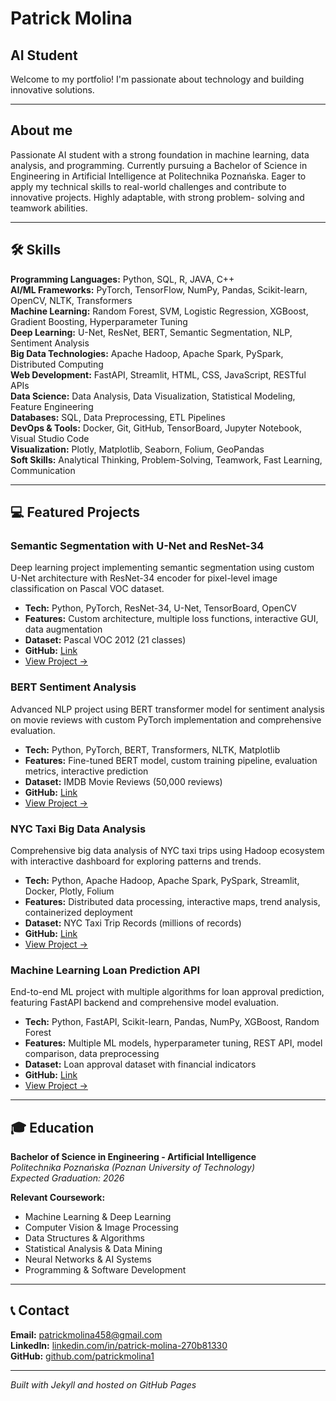 # Patrick Molina
## AI Student 

Welcome to my portfolio! I'm passionate about technology and building innovative solutions.

---

## About me

Passionate AI student with a strong foundation in machine learning, data analysis, and programming. Currently pursuing a Bachelor of Science in Engineering in Artificial Intelligence at Politechnika Poznańska. Eager to apply my technical skills to real-world challenges and contribute to innovative projects. Highly adaptable, with strong problem- solving and teamwork abilities.

---

## 🛠️ Skills

**Programming Languages:** Python, SQL, R, JAVA, C++  
**AI/ML Frameworks:** PyTorch, TensorFlow, NumPy, Pandas, Scikit-learn, OpenCV, NLTK, Transformers  
**Machine Learning:** Random Forest, SVM, Logistic Regression, XGBoost, Gradient Boosting, Hyperparameter Tuning  
**Deep Learning:** U-Net, ResNet, BERT, Semantic Segmentation, NLP, Sentiment Analysis  
**Big Data Technologies:** Apache Hadoop, Apache Spark, PySpark, Distributed Computing  
**Web Development:** FastAPI, Streamlit, HTML, CSS, JavaScript, RESTful APIs  
**Data Science:** Data Analysis, Data Visualization, Statistical Modeling, Feature Engineering  
**Databases:** SQL, Data Preprocessing, ETL Pipelines  
**DevOps & Tools:** Docker, Git, GitHub, TensorBoard, Jupyter Notebook, Visual Studio Code  
**Visualization:** Plotly, Matplotlib, Seaborn, Folium, GeoPandas  
**Soft Skills:** Analytical Thinking, Problem-Solving, Teamwork, Fast Learning, Communication

---

## 💻 Featured Projects

### Semantic Segmentation with U-Net and ResNet-34
Deep learning project implementing semantic segmentation using custom U-Net architecture with ResNet-34 encoder for pixel-level image classification on Pascal VOC dataset.
- **Tech:** Python, PyTorch, ResNet-34, U-Net, TensorBoard, OpenCV
- **Features:** Custom architecture, multiple loss functions, interactive GUI, data augmentation
- **Dataset:** Pascal VOC 2012 (21 classes)
- **GitHub:** [Link](https://github.com/patrickmolina1/Computer-Vision---Project-3)
- [View Project →](./projects/semantic_segmentation)

### BERT Sentiment Analysis
Advanced NLP project using BERT transformer model for sentiment analysis on movie reviews with custom PyTorch implementation and comprehensive evaluation.
- **Tech:** Python, PyTorch, BERT, Transformers, NLTK, Matplotlib
- **Features:** Fine-tuned BERT model, custom training pipeline, evaluation metrics, interactive prediction
- **Dataset:** IMDB Movie Reviews (50,000 reviews)
- **GitHub:** [Link](https://github.com/chihab4real/sentiment-analysis)
- [View Project →](./projects/sentiment_analysis)

### NYC Taxi Big Data Analysis
Comprehensive big data analysis of NYC taxi trips using Hadoop ecosystem with interactive dashboard for exploring patterns and trends.
- **Tech:** Python, Apache Hadoop, Apache Spark, PySpark, Streamlit, Docker, Plotly, Folium
- **Features:** Distributed data processing, interactive maps, trend analysis, containerized deployment
- **Dataset:** NYC Taxi Trip Records (millions of records)
- **GitHub:** [Link](https://github.com/chihab4real/nyc-taxi-hadoop-analysis)
- [View Project →](./projects/taxi_nyc_hadoop)

### Machine Learning Loan Prediction API
End-to-end ML project with multiple algorithms for loan approval prediction, featuring FastAPI backend and comprehensive model evaluation.
- **Tech:** Python, FastAPI, Scikit-learn, Pandas, NumPy, XGBoost, Random Forest
- **Features:** Multiple ML models, hyperparameter tuning, REST API, model comparison, data preprocessing
- **Dataset:** Loan approval dataset with financial indicators
- **GitHub:** [Link](https://github.com/patrickmolina1/loan_prediction)
- [View Project →](./projects/loan_prediction)

---

## 🎓 Education

**Bachelor of Science in Engineering - Artificial Intelligence**  
*Politechnika Poznańska (Poznan University of Technology)*  
*Expected Graduation: 2026*

**Relevant Coursework:**
- Machine Learning & Deep Learning
- Computer Vision & Image Processing  
- Data Structures & Algorithms
- Statistical Analysis & Data Mining
- Neural Networks & AI Systems
- Programming & Software Development

---

## 📞 Contact

**Email:** [patrickmolina458@gmail.com](mailto:patrickmolina458@gmail.com)  
**LinkedIn:** [linkedin.com/in/patrick-molina-270b81330](https://www.linkedin.com/in/patrick-molina-270b81330/)  
**GitHub:** [github.com/patrickmolina1](https://github.com/patrickmolina1)  

---

*Built with Jekyll and hosted on GitHub Pages*
